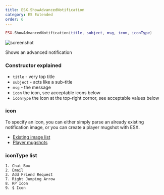 ```yaml
---
title: ESX.ShowAdvancedNotification
category: ES Extended
order: 6
---
```


```lua
ESX.ShowAdvancedNotification(title, subject, msg, icon, iconType)
```

![screenshot](https://i.imgur.com/bX1oxrF.jpg)

Shows an advanced notification

### Constructor explained
- `title` - very top title
- `subject` - acts like a sub-title
- `msg` - the message
- `icon` the icon, see acceptable icons below
- `iconType` the icon at the top-right cornor, see acceptable values below

### icon
To specify an icon, you can either simply parse an already existing notification image, or you can create a player mugshot with ESX.
- [Existing image list](https://wiki.gtanet.work/index.php?title=Notification_Pictures)
- [Player mugshots](esx.game.getpedmugshot)

### iconType list
```
1. Chat Box
2. Email
3. Add Friend Request
7. Right Jumping Arrow
8. RP Icon
9. $ Icon
```
